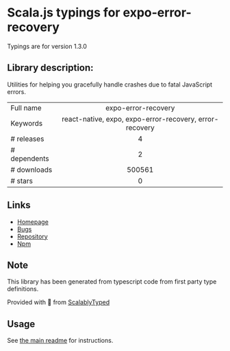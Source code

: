 
# Scala.js typings for expo-error-recovery

Typings are for version 1.3.0

## Library description:
Utilities for helping you gracefully handle crashes due to fatal JavaScript errors.

|                    |                 |
| ------------------ | :-------------: |
| Full name          | expo-error-recovery |
| Keywords           | react-native, expo, expo-error-recovery, error-recovery |
| # releases         | 4 |
| # dependents       | 2 |
| # downloads        | 500561 |
| # stars            | 0 |

## Links
- [Homepage](https://docs.expo.io/versions/latest/sdk/error-recovery/)
- [Bugs](https://github.com/expo/expo/issues)
- [Repository](https://github.com/expo/expo)
- [Npm](https://www.npmjs.com/package/expo-error-recovery)
    


## Note
This library has been generated from typescript code from first party type definitions.

Provided with :purple_heart: from [ScalablyTyped](https://github.com/oyvindberg/ScalablyTyped)

## Usage
See [the main readme](../../readme.md) for instructions.


